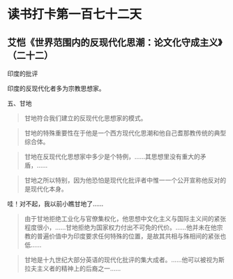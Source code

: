 读书打卡第一百七十二天
===

艾恺《世界范围内的反现代化思潮：论文化守成主义》（二十二）
---

印度的批评

印度的反现代化者多为宗教思想家。

五、甘地

> 甘地符合我们建立的反现代化思想家的模式。

> 甘地的特殊重要性在于他是一个西方现代化思潮和他自己耆那教传统的典型综合体。

> 甘地在反现代化思想家中多少是个特例，……其思想里没有重大的矛盾，……

> 甘地之所以特别，因为他恐怕是现代化批评者中惟一一个公开宣称他反对的是现代化本身。

哇！对不起，我以前小瞧甘地了……

> 由于甘地拒绝工业化与官僚集权化，他思想中文化主义与国际主义间的紧张程度很小，……甘地拒绝为国家权力付出不可免的代价。……他并未在他宗教的普遍价值中为印度要求任何特殊的位置，是故其共相与殊相间的紧张也低……

> 甘地是十九世纪大部分英语的现代化批评的集大成者。……他可以被视为斯拉夫主义者的精神上的后裔之一……